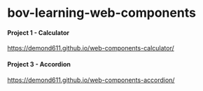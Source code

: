 # bov-learning-web-components

#### Project 1 - Calculator

https://demond611.github.io/web-components-calculator/

#### Project 3 - Accordion

https://demond611.github.io/web-components-accordion/

